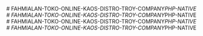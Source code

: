 



#   F A H M I A L A N - T O K O - O N L I N E - K A O S - D I S T R O - T R O Y - C O M P A N Y _ P H P - N A T I V E 
 
 #   F A H M I A L A N - T O K O - O N L I N E - K A O S - D I S T R O - T R O Y - C O M P A N Y _ P H P - N A T I V E 
 
 #   F A H M I A L A N - T O K O - O N L I N E - K A O S - D I S T R O - T R O Y - C O M P A N Y _ P H P - N A T I V E 
 
 #   F A H M I A L A N - T O K O - O N L I N E - K A O S - D I S T R O - T R O Y - C O M P A N Y _ P H P - N A T I V E 
 
 

